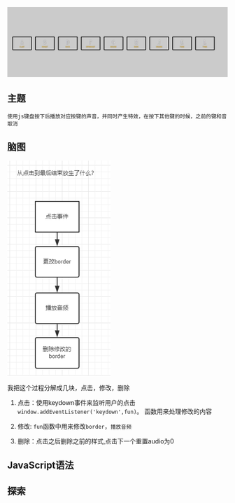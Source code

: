 ![audio](img/01audio.gif)

## 主题
    
    使用js键盘按下后播放对应按键的声音，并同时产生特效，在按下其他键的时候，之前的键和音取消

## 脑图

![01](img/01.png)

我把这个过程分解成几块，点击，修改，删除

1.  点击：使用keydown事件来监听用户的点击`window.addEventListener('keydown',fun)`。
函数用来处理修改的内容

2.  修改: `fun`函数中用来修改`border`，`播放音频`

3.  删除：点击之后删除之前的样式,点击下一个重置audio为0


## JavaScript语法

## 探索